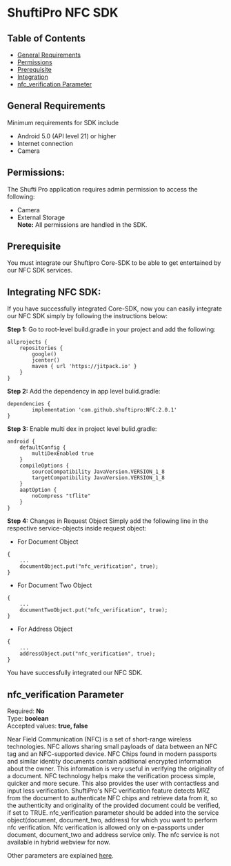 # ShuftiPro NFC SDK
## Table of Contents
* [General Requirements](#general-requirements)
* [Permissions](#permissions)
* [Prerequisite](#prerequisite)
* [Integration](#integrating-nfc-sdk)
* [nfc_verification Parameter](#nfc_verification-parameter)

## General Requirements
Minimum requirements for SDK include
- Android 5.0 (API level 21) or higher
- Internet connection
- Camera
## Permissions:
The Shufti Pro application requires admin permission to access the following:
- Camera
- External Storage<br>
**Note:** All permissions are handled in the SDK.
## Prerequisite
You must integrate our Shuftipro Core-SDK to be able to get entertained by our NFC SDK services.
## Integrating NFC SDK:
If you have successfully integrated Core-SDK, now you can easily integrate our NFC SDK simply by following the instructions below:
 
**Step 1:** Go to root-level build.gradle in your project and add the following:
```
allprojects {
    repositories {
        google()
        jcenter()
        maven { url 'https://jitpack.io' }
    }
}
```
**Step 2:** Add the dependency in app level bulid.gradle:
```
dependencies {
		implementation 'com.github.shuftipro:NFC:2.0.1'
}
```
**Step 3:** Enable multi dex in project level bulid.gradle:
```
android {
    defaultConfig {
        multiDexEnabled true
    }
    compileOptions {
        sourceCompatibility JavaVersion.VERSION_1_8
        targetCompatibility JavaVersion.VERSION_1_8
    }
    aaptOption {
        noCompress "tflite"
    }
}
```
**Step 4:** Changes in Request Object
Simply add the following line in the respective service-objects inside request object:

- For Document Object 
```
{
    ...
	documentObject.put("nfc_verification", true);
}
```

- For Document Two Object
```
{
    ...
    documentTwoObject.put("nfc_verification", true);
}
```
- For Address Object
```
{
    ...
    addressObject.put("nfc_verification", true);
}
```
You have successfully integrated our NFC SDK.
## nfc_verification Parameter 
Required: **No**<br>
Type: **boolean**<br>
Accepted values: **true, false**<br>

Near Field Communication (NFC) is a set of short-range wireless technologies. NFC allows sharing small payloads of data between an NFC tag and an NFC-supported device. NFC Chips found in modern passports and similar identity documents contain additional encrypted information about the owner. This information is very useful in verifying the originality of a document. NFC technology helps make the verification process simple, quicker and more secure. This also provides the user with contactless and input less verification. ShuftiPro's NFC verification feature detects MRZ from the document to authenticate NFC chips and retrieve data from it, so the authenticity and originality of the provided document could be verified, if set to TRUE. nfc_verification parameter should be added into the service object(document, document_two, address) for which you want to perform nfc verification. Nfc verification is allowed only on e-passports under document, document_two and address service only. The nfc service is not available in hybrid webview for now.

Other parameters are explained [here](#Request-Object-Parameters).
